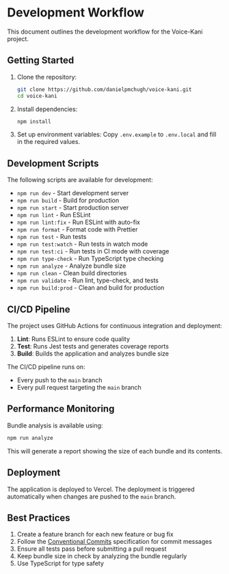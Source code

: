 # Development Workflow

This document outlines the development workflow for the Voice-Kani project.

## Getting Started

1. Clone the repository:
   ```bash
   git clone https://github.com/danielpmchugh/voice-kani.git
   cd voice-kani
   ```

2. Install dependencies:
   ```bash
   npm install
   ```

3. Set up environment variables:
   Copy `.env.example` to `.env.local` and fill in the required values.

## Development Scripts

The following scripts are available for development:

- `npm run dev` - Start development server
- `npm run build` - Build for production
- `npm run start` - Start production server
- `npm run lint` - Run ESLint
- `npm run lint:fix` - Run ESLint with auto-fix
- `npm run format` - Format code with Prettier
- `npm run test` - Run tests
- `npm run test:watch` - Run tests in watch mode
- `npm run test:ci` - Run tests in CI mode with coverage
- `npm run type-check` - Run TypeScript type checking
- `npm run analyze` - Analyze bundle size
- `npm run clean` - Clean build directories
- `npm run validate` - Run lint, type-check, and tests
- `npm run build:prod` - Clean and build for production

## CI/CD Pipeline

The project uses GitHub Actions for continuous integration and deployment:

1. **Lint**: Runs ESLint to ensure code quality
2. **Test**: Runs Jest tests and generates coverage reports
3. **Build**: Builds the application and analyzes bundle size

The CI/CD pipeline runs on:
- Every push to the `main` branch
- Every pull request targeting the `main` branch

## Performance Monitoring

Bundle analysis is available using:

```bash
npm run analyze
```

This will generate a report showing the size of each bundle and its contents.

## Deployment

The application is deployed to Vercel. The deployment is triggered automatically when changes are pushed to the `main` branch.

## Best Practices

1. Create a feature branch for each new feature or bug fix
2. Follow the [Conventional Commits](https://www.conventionalcommits.org/) specification for commit messages
3. Ensure all tests pass before submitting a pull request
4. Keep bundle size in check by analyzing the bundle regularly
5. Use TypeScript for type safety
